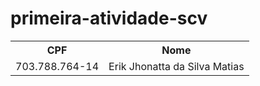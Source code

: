 # primeira-atividade-scv

<table>
  <tr>
    <th>CPF</th>
    <th>Nome</th>
  </tr>
  <tr>
    <td>703.788.764-14</td>
    <td>Erik Jhonatta da Silva Matias</td>
  </tr>
</table>
